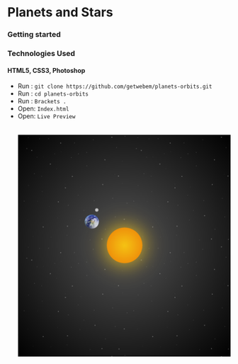 # Planets and Stars
### **Getting started**
### Technologies Used
#### HTML5, CSS3, Photoshop
 - Run :  `git clone https://github.com/getwebem/planets-orbits.git`
 - Run :  `cd planets-orbits`
 - Run :  `Brackets .`
 - Open:  `Index.html`
 - Open:  `Live Preview`  
 <br/><br/>
![pic1](https://raw.githubusercontent.com/getwebem/README/master/planets-orbits/Screen%20Shot%202017-03-14%20at%2000.35.28.png)
<br/><br/>
